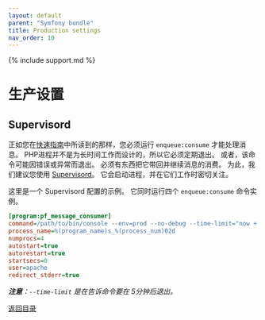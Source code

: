 ```yaml
---
layout: default
parent: "Symfony bundle"
title: Production settings
nav_order: 10
---
```

{% include support.md %}

# 生产设置

## Supervisord

正如您在[快速指南](quick_tour.md)中所读到的那样，您必须运行 `enqueue:consume` 才能处理消息。
 PHP进程并不是为长时间工作而设计的，所以它必须定期退出。
或者，该命令可能因错误或异常而退出。
必须有东西把它带回并继续消息的消费。
为此，我们建议您使用 [Supervisord](http://supervisord.org/)。
它会启动进程，并在它们工作时密切关注。

这里是一个 Supervisord 配置的示例。
它同时运行四个 `enqueue:consume` 命令实例。

```ini
[program:pf_message_consumer]
command=/path/to/bin/console --env=prod --no-debug --time-limit="now + 5 minutes" enqueue:consume
process_name=%(program_name)s_%(process_num)02d
numprocs=4
autostart=true
autorestart=true
startsecs=0
user=apache
redirect_stderr=true
```

_**注意**：`--time-limit` 是在告诉命令要在 5分钟后退出。_

[返回目录](index.md)